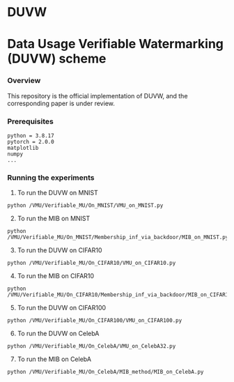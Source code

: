 # DUVW

# Data Usage Verifiable Watermarking (DUVW) scheme

### Overview
This repository is the official implementation of DUVW, and the corresponding paper is under review.

### Prerequisites

```
python = 3.8.17
pytorch = 2.0.0
matplotlib
numpy
...
```


### Running the experiments

1. To run the DUVW on MNIST
```
python /VMU/Verifiable_MU/On_MNIST/VMU_on_MNIST.py 
```
2. To run the MIB on MNIST
```
python /VMU/Verifiable_MU/On_MNIST/Membership_inf_via_backdoor/MIB_on_MNIST.py 
```

3. To run the DUVW on CIFAR10
```
python /VMU/Verifiable_MU/On_CIFAR10/VMU_on_CIFAR10.py 
```

4. To run the MIB on CIFAR10
```
python /VMU/Verifiable_MU/On_CIFAR10/Membership_inf_via_backdoor/MIB_on_CIFAR10.py
```

5. To run the DUVW on CIFAR100
```
python /VMU/Verifiable_MU/On_CIFAR100/VMU_on_CIFAR100.py 
```

6. To run the DUVW on CelebA
```
python /VMU/Verifiable_MU/On_CelebA/VMU_on_CelebA32.py 
```

7. To run the MIB on CelebA
```
python /VMU/Verifiable_MU/On_CelebA/MIB_method/MIB_on_CelebA.py
```